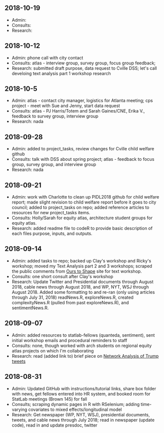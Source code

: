 ## 2018-10-19
* Admin:
* Consults:
* Research: 

## 2018-10-12
* Admin: phone call with city contact
* Consults: atlas - interview group, survey group, focus group feedback; 
* Research: submitted draft purpose, data request to Cville DSS; let's call develoing text analysis part 1 workshop research

## 2018-10-5
* Admin: atlas - contact city manager, logistics for Atlanta meeting; cps project - meet with Sue and Jenny, start data request
* Consults: atlas - PJ Harris/Totem and Sarah Gaines/CNE, Erika V., feedback to survey group, interview group
* Research: nada

## 2018-09-28
* Admin: added to project_tasks, review changes for Cville child welfare github
* Consults: talk with DSS about spring project; atlas - feedback to focus group, survey group, and interview group
* Research: nada

## 2018-09-21
* Admin: work with Charlotte to clean up PIDL2018 github for child welfare report; made slight revision to child welfare report before it goes to city council; added to project_tasks on repo; added reference articles to resources for new project_tasks items.
* Consults: Holly/Sarah for equity atlas, architecture student groups for equity atlas.
* Research: added readme file to codeR to provide basic description of each files purpose, inputs, and outputs.

## 2018-09-14
* Admin: added tasks to repo; backed up Clay's workshop and Ricky's workshop; moved my Text Analysis part 2 and 3 workshops; scraped the public comments from [Ours to Shape](https://ourstoshape.virginia.edu/) site for text workshop.
* Consults: one short consult after Clay's workshop
* Research: Update Twitter and Presidential documents through August 2018, cable news through August 2018, and WP, NYT, WSJ through August 2018. Added some formatting to and re-ran (only using articles through July 31, 2018) readNews.R, exploreNews.R, created complexityNews.R (pulled from past exploreNews.R), and sentimentNews.R.

## 2018-09-07
* Admin: added resources to statlab-fellows (quanteda, sentiment), sent initial workshop emails and procedural reminders to staff
* Consults: none, though worked with arch students on regional equity atlas projects on which I'm collaborating
* Research: read (added link to) brief piece on [Network Analysis of Trump tweets](https://anthonybonato.com/2018/08/01/the-math-behind-trumps-tweets/)

## 2018-08-31
* Admin: Updated GitHub with instructions/tutorial links, share box folder with news, get fellows entered into HR system, and booked room for StatLab meetings (Brown 145) for fall
* Consults; scraping dynamic pages in R with RSelenium; adding time-varying covariates to mixed effects/longitudinal model
* Research: Get newspaper (WP, NYT, WSJ), presidential documents, tweets, and cable news through July 2018; read in newspaper (update code), read in and update presdoc, twitter
